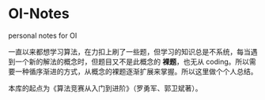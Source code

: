 # OI-Notes

personal notes for OI

一直以来都想学习算法，在力扣上刷了一些题，但学习的知识总是不系统，每当遇到一个新的解法的概念时，但题目又不是此概念的 **裸题**，也无从 coding。所以需要一种循序渐进的方式，从概念的裸题逐渐扩展来掌握。所以这里做个个人总结。

本库的起点为《算法竞赛从入门到进阶》（罗勇军、郭卫斌著）。